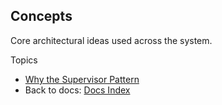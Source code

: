 ## Concepts

Core architectural ideas used across the system.

Topics

- [Why the Supervisor Pattern](./why-supervisor.md)
- Back to docs: [Docs Index](../README.md)
